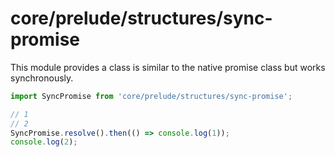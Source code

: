 # core/prelude/structures/sync-promise

This module provides a class is similar to the native promise class but works synchronously.

```js
import SyncPromise from 'core/prelude/structures/sync-promise';

// 1
// 2
SyncPromise.resolve().then(() => console.log(1));
console.log(2);
```
